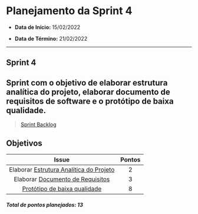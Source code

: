 # Planejamento da Sprint 4

- **Data de Início:** 15/02/2022

- **Data de Término:** 21/02/2022

---

## Sprint 4

Sprint com o objetivo de elaborar estrutura analítica do projeto, elaborar documento de requisitos de software e o protótipo de baixa qualidade.
---

> [Sprint Backlog](https://github.com/fga-eps-mds/Tema-02/milestone/5)

## Objetivos

|                                                 Issue                                                 | Pontos |
| :---------------------------------------------------------------------------------------------------: | :----: |
|      Elaborar [Estrutura Analítica do Projeto](https://github.com/fga-eps-mds/Tema-02/issues/65)      |   2    |
|         Elaborar [Documento de Requisitos](https://github.com/fga-eps-mds/Tema-02/issues/67)          |   3    |
|           [Protótipo de baixa qualidade](https://github.com/fga-eps-mds/Tema-02/issues/74)            |   8    |

<h4><i>Total de pontos planejados: 13</i></h4>
